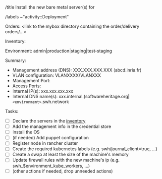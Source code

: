 /title Install the new bare metal server(s) for <project>

/labels ~"activity::Deployment"

Orders: <link to the mybox directory containing the order/delivery orders/...>

Inventory: <link to the inventory page>

Environment: admin|production|staging|test-staging

Summary:
- Management address (DNS): XXX.XXX.XXX.XXX (abcd.inria.fr)
- VLAN configuration: VLANXXXX/VLANXXX
- Management Port:
- Access Ports:
- Internal IP(s): xxx.xxx.xxx.xxx
- Internal DNS name(s): xxx.internal.(softwareheritage.org|`<environment>`.swh.network

Tasks:
- [ ] Declare the servers in the [inventory](https://inventory.internal.admin.swh.network)
- [ ] Add the management info in the credential store
- [ ] Install the OS
- [ ] (if needed) Add puppet configuration
- [ ] Register node in rancher cluster
- [ ] Create the required kubernetes labels (e.g. swh/journal_client=true, ...)
- [ ] Create a swap at least the size of the machine's memory
- [ ] Update firewall rules with the new machine's ip (e.g. swh_$environment_kube_workers, ...)
- [ ] (other actions if needed, drop unneeded actions)
